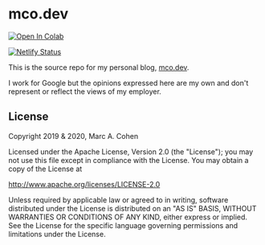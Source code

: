 # mco.dev

<a target="_blank" href="https://colab.research.google.com/github/GoogleCloudPlatform/vertex-ai-samples/blob/main/notebooks/official/automl/automl-tabular-classification.ipynb">
  <img src="https://colab.research.google.com/assets/colab-badge.svg" alt="Open In Colab"/>
</a>

[![Netlify Status](https://api.netlify.com/api/v1/badges/f1ea96ef-f6de-4667-a500-109e34bb0cc7/deploy-status)](https://app.netlify.com/sites/mco-dev/deploys)

This is the source repo for my personal blog,
[mco.dev](https://mco.dev).

I work for Google but the opinions expressed here are my own and don't represent or reflect the views of my employer.

## License

Copyright 2019 & 2020, Marc A. Cohen

Licensed under the Apache License, Version 2.0 (the "License"); you may not use this file except in compliance with the License. You may obtain a copy of the License at

http://www.apache.org/licenses/LICENSE-2.0

Unless required by applicable law or agreed to in writing, software distributed under the License is distributed on an "AS IS" BASIS, WITHOUT WARRANTIES OR CONDITIONS OF ANY KIND, either express or implied. See the License for the specific language governing permissions and limitations under the License.
